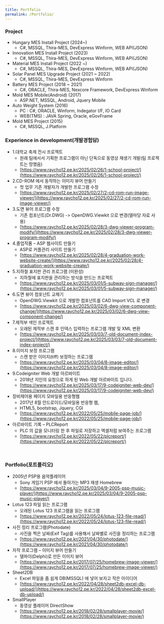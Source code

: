 ```yaml
---
title: Portfolio
permalink: /Portfolio/
---
```


### Project 
- Hungary MES Install Project (2024~)
  - C#, MSSQL, Thira-MES, DevExpress Winform, WEB API(JSON)
- Innovation MES Install Project (2023)
  - C#, MSSQL, Thira-MES, DevExpress Winform, WEB API(JSON)
- Material MES Install Project (2022 ~)
  - C#, MSSQL, Thira-MES, DevExpress Winform, WEB API(JSON)
- Solar Panel MES Upgrade Project (2021 ~ 2022)
  - C#, MSSQL, Thira-MES, DevExpress Winform
- Battery MES Project (2018 ~ 2021)
  - C#, ORACLE, Thira-MES, Nexcore Framework, DevExpress Winform
- Mold MES Mobile(Android) (2017)
  - ASP.NET, MSSQL, Android, Jquery Mobile
- Auto Weight System (2016)
  - PC : C#, ORACLE, Winform, Indegator I/F, IO Card 
  - WEB(TMS) : JAVA Spring, Oracle, eGovFrame
- Mold MES Project (2015)
  - C#, MSSQL, J.Platform


### Experience in development(개발경험담)

* 1.대학교 축제 전시 프로젝트
  - 원래 팀에서서 기획한 프로그램이 아닌 단독으로 동영상 재생기 개발(팀 프로젝트는 망했음)
  - [https://www.raycho12.pe.kr/2025/02/26/1-school-project/](https://www.raycho12.pe.kr/2025/02/26/1-school-project/)
* 2.CD-ROM 에서 동작하는 이미지 뷰어 만들기
  - 첫 업무 기존 개발자가 개발한 프로그램 수정
  - [https://www.raycho12.pe.kr/2025/02/27/2-cd-rom-run-image-viewer/](https://www.raycho12.pe.kr/2025/02/27/2-cd-rom-run-image-viewer/)
* 3.도면 뷰어 프로그램 수정
  - 기존 컴포넌트(Dr.DWG) -> OpenDWG.Viewkit 으로 변경(델마당 자료 사용)
  - [https://www.raycho12.pe.kr/2025/02/28/3-dwg-viewer-program-modify/](https://www.raycho12.pe.kr/2025/02/28/3-dwg-viewer-program-modify/)
* 4.졸업작품 – ASP 웹사이트 만들기
  - ASP로 커플관리 사이트 만들기
  - [https://www.raycho12.pe.kr/2025/02/28/4-graduation-work-website-create/](https://www.raycho12.pe.kr/2025/02/28/4-graduation-work-website-create/)
* 5.지하철 표지판 관리 프로그램 (미완성)
  - 지하철에 표지판을 관리하는 방식을 만드는 프로젝트
  - [https://www.raycho12.pe.kr/2025/03/01/5-subway-sign-manager/](https://www.raycho12.pe.kr/2025/03/01/5-subway-sign-manager/)
* 6.도면 뷰어 컴포넌트 교체기
  - OpenDWG.Viewkit 으로 개발한 컴포넌트를 CAD Import VCL 로 변경
  - [https://www.raycho12.pe.kr/2025/03/02/6-dwg-view-component-change/](https://www.raycho12.pe.kr/2025/03/02/6-dwg-view-component-change/)
* 7.제적부 색인 프로젝트
  - 오래된 제적부 스캔 후 인덱스 입력하는 프로그램 개발 및 XML 변환
  - [https://www.raycho12.pe.kr/2025/03/03/7-old-document-index-project/](https://www.raycho12.pe.kr/2025/03/03/7-old-document-index-project/)
* 8.이미지 보정 프로그램
  - 스캔 받은 이미지(tiff) 보정하는 프로그램
  - [https://www.raycho12.pe.kr/2025/03/04/8-image-editor/](https://www.raycho12.pe.kr/2025/03/04/8-image-editor/)
* 9.Codeigniter Web 개발 아르바이트
  - 2018년 지인의 요청으로 하게 된 Web 개발 아르바이트 입니다.
  - [https://www.raycho12.pe.kr/2025/03/17/9-codeigniter-web-dev/](https://www.raycho12.pe.kr/2025/03/17/9-codeigniter-web-dev/)
* 장비제어용 페이지 모바일용 반응형웹
  - 2017년 8월  안드로이드/모바일용 반응형 웹,
  - HTML5, bootstrap, Jquery, CGI
  - [https://www.raycho12.pe.kr/2022/05/25/mobile-page-job/](https://www.raycho12.pe.kr/2022/05/25/mobile-page-job/)
* 아르바이트 기록 – PLCReport
  - PLC 의 값을 모니터링 한 후 파일로 저장하고 엑셀처럼 보여주는 프로그램
  - [https://www.raycho12.pe.kr/2022/05/22/plcreport/](https://www.raycho12.pe.kr/2022/05/22/plcreport/)
<br />

### Portfolio(포트폴리오)

* 2005년 PSP용 음악플레이어
  - Sony 게임기 PSP 에서 돌아가는 MP3 재생 Homebrew
  - [https://www.raycho12.pe.kr/2025/03/04/9-2005-psp-music-player/](https://www.raycho12.pe.kr/2025/03/04/9-2005-psp-music-player/)
* Lotus 123 파일 읽는 프로그램
  - 오래된 Lotus 123 프로그램을 읽는 프로그램
  - [https://www.raycho12.pe.kr/2022/05/24/lotus-123-file-read/](https://www.raycho12.pe.kr/2022/05/24/lotus-123-file-read/)
* 사진 정리 프로그램(Photodate)
  - 사진을 찍은 날짜(Exif Tag)를 사용해서 날짜별로 사진을 정리하는 프로그램
  - [https://www.raycho12.pe.kr/2021/04/30/photodate/](https://www.raycho12.pe.kr/2021/04/30/photodate/)
* 자작 프로그램 – 이미지 뷰어 만들기
  - 델파이(Delphi)로 만든 이미지 뷰어
  - [https://www.raycho12.pe.kr/2017/07/25/homebrew-image-viewer/](https://www.raycho12.pe.kr/2017/07/25/homebrew-image-viewer/)
* Sheet2DB 
  - Excel 파일을 좀 쉽게 DB(MSSQL) 에 넣어 보자고 작은 아이디어
  - [https://www.raycho12.pe.kr/2022/04/28/sheet2db-excel-db-upload/](https://www.raycho12.pe.kr/2022/04/28/sheet2db-excel-db-upload/)
* SmallPlayer
  - 동영상 플레이어 DirectShow
  - [https://www.raycho12.pe.kr/2018/02/28/smallplayer-movie/](https://www.raycho12.pe.kr/2018/02/28/smallplayer-movie/)
